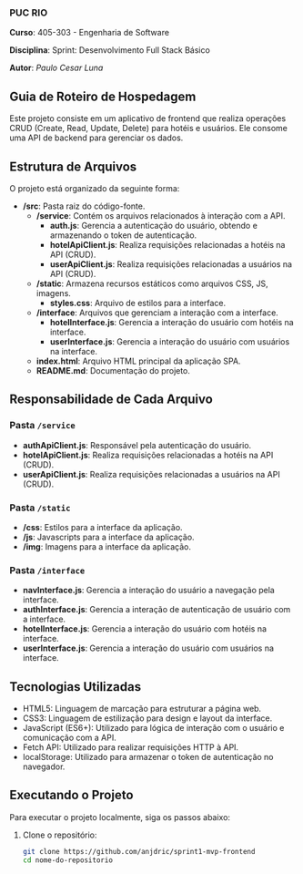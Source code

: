 ### **PUC RIO**
**Curso**: 405-303 - Engenharia de Software

**Disciplina**: Sprint: Desenvolvimento Full Stack Básico

**Autor**: _Paulo Cesar Luna_



##  Guia de Roteiro de Hospedagem

Este projeto consiste em um aplicativo de frontend que realiza operações CRUD (Create, Read, Update, Delete) para hotéis e usuários. Ele consome uma API de backend para gerenciar os dados.

## Estrutura de Arquivos

O projeto está organizado da seguinte forma:

- **/src**: Pasta raiz do código-fonte.
  - **/service**: Contém os arquivos relacionados à interação com a API.
    - **auth.js**: Gerencia a autenticação do usuário, obtendo e armazenando o token de autenticação.
    - **hotelApiClient.js**: Realiza requisições relacionadas a hotéis na API (CRUD).
    - **userApiClient.js**: Realiza requisições relacionadas a usuários na API (CRUD).
  - **/static**: Armazena recursos estáticos como arquivos CSS, JS, imagens.
    - **styles.css**: Arquivo de estilos para a interface.
  - **/interface**: Arquivos que gerenciam a interação com a interface.
    - **hotelInterface.js**: Gerencia a interação do usuário com hotéis na interface.
    - **userInterface.js**: Gerencia a interação do usuário com usuários na interface.
  - **index.html**: Arquivo HTML principal da aplicação SPA.
  - **README.md**: Documentação do projeto.

## Responsabilidade de Cada Arquivo

### Pasta `/service`

- **authApiClient.js**: Responsável pela autenticação do usuário.
- **hotelApiClient.js**: Realiza requisições relacionadas a hotéis na API (CRUD).
- **userApiClient.js**: Realiza requisições relacionadas a usuários na API (CRUD).

### Pasta `/static`

- **/css**: Estilos para a interface da aplicação.
- **/js**: Javascripts para a interface da aplicação.
- **/img**: Imagens para a interface da aplicação.

### Pasta `/interface`

- **navInterface.js**: Gerencia a interação do usuário a navegação pela interface.
- **authInterface.js**: Gerencia a interação de autenticação de usuário com a interface.
- **hotelInterface.js**: Gerencia a interação do usuário com hotéis na interface.
- **userInterface.js**: Gerencia a interação do usuário com usuários na interface.

## Tecnologias Utilizadas

- HTML5: Linguagem de marcação para estruturar a página web.
- CSS3: Linguagem de estilização para design e layout da interface.
- JavaScript (ES6+): Utilizado para lógica de interação com o usuário e comunicação com a API.
- Fetch API: Utilizado para realizar requisições HTTP à API.
- localStorage: Utilizado para armazenar o token de autenticação no navegador.

## Executando o Projeto

Para executar o projeto localmente, siga os passos abaixo:

1. Clone o repositório:
   ```bash
   git clone https://github.com/anjdric/sprint1-mvp-frontend
   cd nome-do-repositorio
   ```
